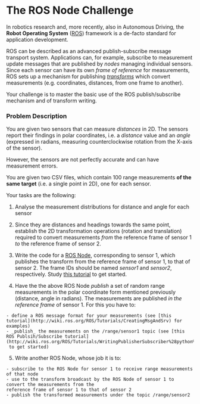 The ROS Node Challenge
======================

In robotics research and, more recently, also in Autonomous Driving, the
**Robot Operating System** ([ROS](http://wiki.ros.org/)) framework is a
de-facto standard for application development.

ROS can be described as an advanced publish-subscribe message transport system.
Applications can, for example, subscribe to measurement update messages that are published
by _nodes_ managing individual sensors.
Since each sensor can have its own _frame of reference_ for measurements, ROS sets up a
mechanism for publishing _[transforms](http://wiki.ros.org/tf)_ which convert measurements
(e.g. coordinates, distances, from one frame to another).

Your challenge is to master the basic use of the ROS publish/subscribe mechanism and of
transform writing.

### Problem Description

You are given two sensors that can measure _distances_ in 2D. The sensors report their findings in
polar coordinates, i.e. a _distance_ value and an _angle_ (expressed in radians,
measuring counterclockwise rotation from the X-axis of the sensor).

However, the sensors are not perfectly accurate and can have measurement errors.

You are given two CSV files, which contain 100 range measurements **of the same target**
(i.e. a single point in 2D), one for each sensor.

Your tasks are the following:

  1. Analyse the measurement distributions for distance and angle for each sensor
  2. Since they are distances and headings towards the same point, establish the 2D transformation
    operations (rotation and translation) required to convert measurements _from_ the reference
    frame of sensor 1 _to_ the reference frame of sensor 2.
  3. Write the code for a [ROS Node](http://wiki.ros.org/ROS/Tutorials/UnderstandingNodes),
  corresponding to sensor 1, which publishes the transform from the reference frame of sensor 1, to that of sensor 2.
  The frame IDs should be named _sensor1_ and _sensor2_, respectively. Study
  [this tutorial](http://wiki.ros.org/tf/Tutorials/Writing%20a%20tf%20broadcaster%20%28Python%29) to get started.

  4. Have the the above ROS Node _publish_ a set of random range measurements in the polar coordinate
  form mentioned previously (distance, angle in radians).
  The measurements are published _in the reference frame_ of sensor 1. For this you have to:

    - define a ROS message format for your measurements (see [this tutorial](http://wiki.ros.org/ROS/Tutorials/CreatingMsgAndSrv) for examples)
    - _publish_ the measurements on the /range/sensor1 topic (see [this ROS Publsih/Subscribe tutorial](http://wiki.ros.org/ROS/Tutorials/WritingPublisherSubscriber%28python%29)
     to get started)

  5. Write another ROS Node, whose job it is to:

    - subscribe to the ROS Node for sensor 1 to receive range measurements of that node
    - use to the transform broadcast by the ROS Node of sensor 1 to convert the measurements from the
    reference frame of sensor 1 to that of sensor 2
    - publish the transformed measurements under the topic /range/sensor2